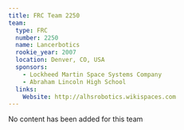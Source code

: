 ```yaml
---
title: FRC Team 2250
team:
  type: FRC
  number: 2250
  name: Lancerbotics
  rookie_year: 2007
  location: Denver, CO, USA
  sponsors:
    - Lockheed Martin Space Systems Company
    - Abraham Lincoln High School
  links:
    Website: http://alhsrobotics.wikispaces.com
---
```

No content has been added for this team